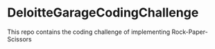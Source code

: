 # DeloitteGarageCodingChallenge
 This repo contains the coding challenge of implementing Rock-Paper-Scissors
